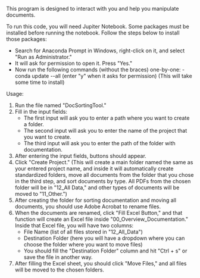 This program is designed to interact with you and help you manipulate documents.

To run this code, you will need Jupiter Notebook. Some packages must be installed before running the notebook. 
Follow the steps below to install those packages:

- Search for Anaconda Prompt in Windows, right-click on it, and select "Run as Administrator."
- It will ask for permission to open it. Press "Yes."
- Now run the following commands (without the braces) one-by-one:
    -conda update --all (enter "y" when it asks for permission) (This will take some time to install)

Usage:

1. Run the file named "DocSortingTool."
2. Fill in the input fields:
      - The first input will ask you to enter a path where you want to create a folder.
	- The second input will ask you to enter the name of the project that you want to create.
	- The third input will ask you to enter the path of the folder with documentation.
3. After entering the input fields, buttons should appear.
4. Click "Create Project." (This will create a main folder named the same as your entered project name, and inside it will automatically create standardized folders, move all documents from the folder that you chose in the third step, and sort documents by type. All PDFs from the chosen folder will be in "12_All Data," and other types of documents will be moved to "11_Other.")
5. After creating the folder for sorting documentation and moving all documents, you should use Adobe Acrobat to rename files.
6. When the documents are renamed, click "Fill Excel Button," and that function will create an Excel file inside "00_Overview_Documentation." Inside that Excel file,
you will have two columns:
	- File Name (list of all files stored in "12_All_Data")
	- Destination Folder (here you will have a dropdown where you can choose the folder where you want to move files)
	- You should fill the "Destination Folder" column and hit "Ctrl + s" or save the file in another way.
7. After filling the Excel sheet, you should click "Move Files," and all files will be moved to the chosen folders.